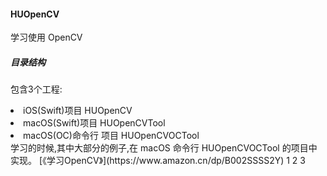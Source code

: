 #### HUOpenCV
学习使用 OpenCV

##### 目录结构
包含3个工程: 
<li>iOS(Swift)项目 HUOpenCV</li> 
<li>macOS(Swift)项目 HUOpenCVTool</li> 
<li>macOS(OC)命令行 项目 HUOpenCVOCTool</li>
学习的时候,其中大部分的例子,在 macOS 命令行 HUOpenCVOCTool 的项目中实现。
[《学习OpenCV》](https://www.amazon.cn/dp/B002SSSS2Y)
1
2
3
